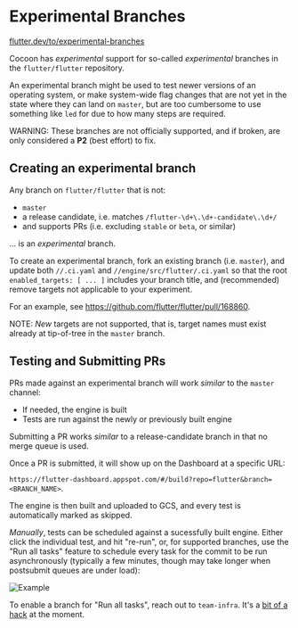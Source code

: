 # Experimental Branches

[flutter.dev/to/experimental-branches](https://flutter.dev/to/experimental-branches)

Cocoon has _experimental_ support for so-called _experimental_ branches in the
`flutter/flutter` repository.

An experimental branch might be used to test newer versions of an operating
system, or make system-wide flag changes that are not yet in the state where
they can land on `master`, but are too cumbersome to use something like `led`
for due to how many steps are required.

WARNING: These branches are not officially supported, and if broken, are only
considered a **P2** (best effort) to fix.

## Creating an experimental branch

Any branch on `flutter/flutter` that is not:

- `master`
- a release candidate, i.e. matches `/flutter-\d+\.\d+-candidate\.\d+/`
- and supports PRs (i.e. excluding `stable` or `beta`, or similar)

... is an _experimental_ branch.

To create an experimental branch, fork an existing branch (i.e. `master`), and
update both `//.ci.yaml` and `//engine/src/flutter/.ci.yaml` so that the root
`enabled_targets: [ ... ]` includes your branch title, and (recommended) remove
targets not applicable to your experiment.

For an example, see <https://github.com/flutter/flutter/pull/168860>.

NOTE: _New_ targets are not supported, that is, target names must exist already
at tip-of-tree in the `master` branch.

## Testing and Submitting PRs

PRs made against an experimental branch will work _similar_ to the `master`
channel:

- If needed, the engine is built
- Tests are run against the newly or previously built engine

Submitting a PR works _similar_ to a release-candidate branch in that no merge
queue is used.

Once a PR is submitted, it will show up on the Dashboard at a specific URL:

`https://flutter-dashboard.appspot.com/#/build?repo=flutter&branch=<BRANCH_NAME>`.

The engine is then built and uploaded to GCS, and every test is automatically
marked as skipped.

_Manually_, tests can be scheduled against a sucessfully built engine. Either
click the individual test, and hit "re-run", or, for supported branches, use the
"Run all tasks" feature to schedule every task for the commit to be run
asynchronously (typically a few minutes, though may take longer when postsubmit
queues are under load):

![Example](https://github.com/user-attachments/assets/077094b6-5f7e-4e1b-952c-2a3d1abf6f8f)

To enable a branch for "Run all tasks", reach out to `team-infra`. It's a [bit
of a hack](https://github.com/flutter/cocoon/blob/249ffc063ddd43aec681c776a2953d5c26f294a3/app_dart/lib/src/request_handlers/scheduler/batch_backfiller.dart#L64-L72) at the moment.
